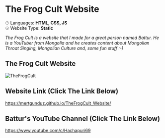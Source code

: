 # The Frog Cult Website

☉ Languages: <strong>HTML, CSS, JS</strong> <br>
☉ Website Type: <strong>Static</strong>

<i>The Frog Cult is a website that I made for a great person named Battur. He is a YouTuber from Mongolia and he creates content about Mongolian Throat Singing, Mongolian Culture and, some fun stuff :-)</i>

## The Frog Cult Website

![TheFrogCult](https://user-images.githubusercontent.com/65850970/177273140-2ad2f826-e006-4627-adb3-86a3dc0f7a26.PNG)

## Website Link (Click The Link Below)

https://mertgunduz.github.io/TheFrogCult_Website/

## Battur's YouTube Channel (Click The Link Below)

https://www.youtube.com/c/Hachapuri69
